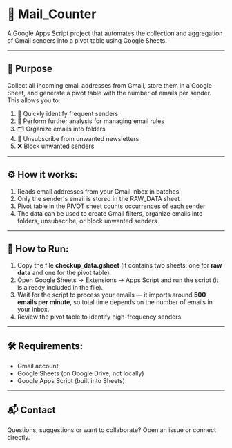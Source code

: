 # 📧 Mail\_Counter

A Google Apps Script project that automates the collection and aggregation of Gmail senders into a pivot table using Google Sheets.

---

## 🎯 Purpose

Collect all incoming email addresses from Gmail, store them in a Google Sheet, and generate a pivot table with the number of emails per sender. This allows you to:

1. 📌 Quickly identify frequent senders
2. 📝 Perform further analysis for managing email rules
3. 🗂️ Organize emails into folders
4. 🚫 Unsubscribe from unwanted newsletters
5. ❌ Block unwanted senders

---

## ⚙️ How it works:

1. Reads email addresses from your Gmail inbox in batches
2. Only the sender's email is stored in the RAW\_DATA sheet
3. Pivot table in the PIVOT sheet counts occurrences of each sender
4. The data can be used to create Gmail filters, organize emails into folders, unsubscribe, or block unwanted senders

---

## 🚀 How to Run:

1. Copy the file **checkup\_data.gsheet** (it contains two sheets: one for **raw data** and one for the pivot table).
2. Open Google Sheets → Extensions → Apps Script and run the script (it is already included in the file).
3. Wait for the script to process your emails — it imports around **500 emails per minute**, so total time depends on the number of emails in your inbox.
4. Review the pivot table to identify high-frequency senders.

---

## 🛠️ Requirements:

* Gmail account
* Google Sheets (on Google Drive, not locally)
* Google Apps Script (built into Sheets)

---

## 📬 Contact

Questions, suggestions or want to collaborate? Open an issue or connect directly.

